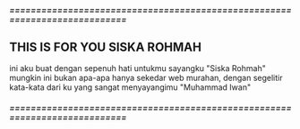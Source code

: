 ##### *===========================================================================*

## THIS IS FOR YOU SISKA ROHMAH
 ini aku buat dengan sepenuh hati untukmu sayangku "Siska Rohmah"
 mungkin ini bukan apa-apa hanya sekedar web murahan, dengan segelitir kata-kata
 dari ku yang sangat menyayangimu
 "Muhammad Iwan"
 
##### *===========================================================================*
